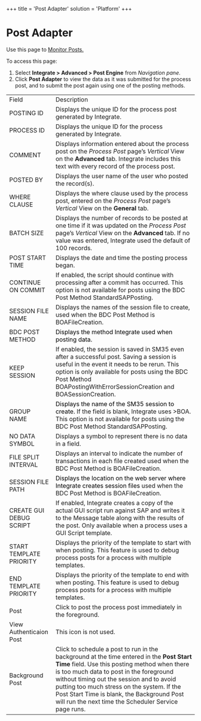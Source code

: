 +++
title = 'Post Adapter'
solution = 'Platform'
+++

# Post Adapter

<div class="use">

Use this page to [Monitor Posts.](../Use_Cases/Monitor_Posts)

</div>

To access this page:

1.  Select <span style="font-weight: bold;">Integrate \>
    </span>**Advanced \> Post Engine** from *Navigation pane*.
2.  Click **Post Adapter** to view the data as it was submitted for the
    process post, and to submit the post again using one of the posting
    methods.

|                         |                                                                                                                                                                                                                                                                                                                                                                                       |
| ----------------------- | ------------------------------------------------------------------------------------------------------------------------------------------------------------------------------------------------------------------------------------------------------------------------------------------------------------------------------------------------------------------------------------- |
| Field                   | Description                                                                                                                                                                                                                                                                                                                                                                           |
| POSTING ID              | Displays the unique ID for the process post generated by Integrate.                                                                                                                                                                                                                                                                                                                   |
| PROCESS ID              | Displays the unique ID for the process generated by Integrate.                                                                                                                                                                                                                                                                                                                        |
| COMMENT                 | Displays information entered about the process post on the *Process Post* page’s *Vertical* View on the **Advanced** tab. Integrate includes this text with every record of the process post.                                                                                                                                                                                         |
| POSTED BY               | Displays the user name of the user who posted the record(s).                                                                                                                                                                                                                                                                                                                          |
| WHERE CLAUSE            | Displays the where clause used by the process post, entered on the *Process Post* page’s *Vertical* View on the **General** tab.                                                                                                                                                                                                                                                      |
| BATCH SIZE              | Displays the number of records to be posted at one time if it was updated on the *Process Post* page’s *Vertical* View on the **Advanced** tab. If no value was entered, Integrate used the default of 100 records.                                                                                                                                                                   |
| POST START TIME         | Displays the date and time the posting process began.                                                                                                                                                                                                                                                                                                                                 |
| CONTINUE ON COMMIT      | If enabled, the script should continue with processing after a commit has occurred. This option is not available for posts using the BDC Post Method StandardSAPPosting.                                                                                                                                                                                                              |
| SESSION FILE NAME       | Displays the names of the session file to create, used when the BDC Post Method is BOAFileCreation.                                                                                                                                                                                                                                                                                   |
| BDC POST METHOD         | <span style="color: #000000;">Displays the method Integrate used when posting data.</span>                                                                                                                                                                                                                                                                                            |
| KEEP SESSION            | If enabled, the session is saved in SM35 even after a successful post. Saving a session is useful in the event it needs to be rerun. This option is only available for posts using the BDC Post Method BOAPostingWithErrorSessionCreation and BOASessionCreation.                                                                                                                     |
| GROUP NAME              | <span style="color: #000000;">Displays the name of the SM35 session to create.</span> If the field is blank, Integrate uses \>BOA. This option is not available for posts using the BDC Post Method StandardSAPPosting.                                                                                                                                                               |
| NO DATA SYMBOL          | Displays a symbol to represent there is no data in a field.                                                                                                                                                                                                                                                                                                                           |
| FILE SPLIT INTERVAL     | Displays an interval to indicate the number of transactions in each file created used when the BDC Post Method is BOAFileCreation.                                                                                                                                                                                                                                                    |
| SESSION FILE PATH       | <span style="color: #000000;">Displays the location on the web server where Integrate creates session files</span> used when the BDC Post Method is BOAFileCreation.                                                                                                                                                                                                                  |
| CREATE GUI DEBUG SCRIPT | If enabled, Integrate creates a copy of the actual GUI script run against SAP and writes it to the Message table along with the results of the post. Only available when a process uses a GUI Script template.                                                                                                                                                                        |
| START TEMPLATE PRIORITY | Displays the priority of the template to start with when posting. This feature is used to debug process posts for a process with multiple templates.                                                                                                                                                                                                                                  |
| END TEMPLATE PRIORITY   | Displays the priority of the template to end with when posting. This feature is used to debug process posts for a process with multiple templates.                                                                                                                                                                                                                                    |
| Post                    | Click to post the process post immediately in the foreground.                                                                                                                                                                                                                                                                                                                         |
| View Authenticaion Post | This icon is not used.                                                                                                                                                                                                                                                                                                                                                                |
| Background Post         | Click to schedule a post to run in the background at the time entered in the **Post Start Time** field. Use this posting method when there is too much data to post in the foreground without timing out the session and to avoid putting too much stress on the system. If the Post Start Time is blank, the Background Post will run the next time the Scheduler Service page runs. |
